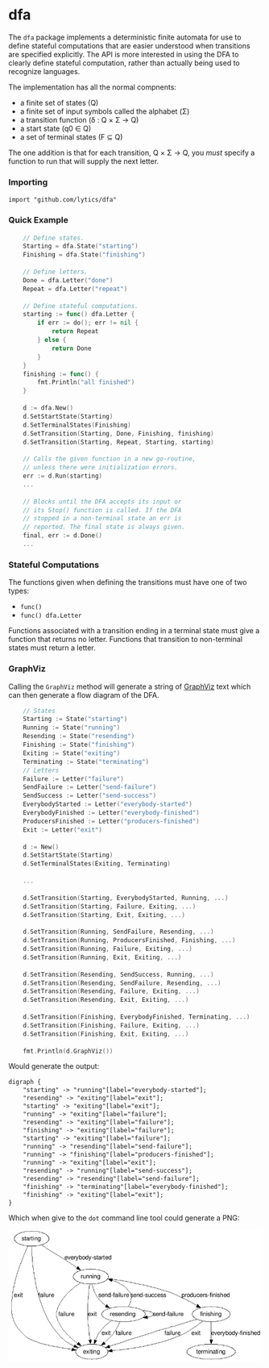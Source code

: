 dfa
===

The `dfa` package implements a deterministic finite automata for use to define stateful
computations that are easier understood when transitions are specified explicitly. The
API is more interested in using the DFA to clearly define stateful computation, rather
than actually being used to recognize languages.

The implementation has all the normal compnents:

 * a finite set of states (Q)
 * a finite set of input symbols called the alphabet (Σ)
 * a transition function (δ : Q × Σ → Q)
 * a start state (q0 ∈ Q)
 * a set of terminal states (F ⊆ Q)

The one addition is that for each transition, Q × Σ → Q, you _must_ specify a function
to run that will supply the next letter.

### Importing

    import "github.com/lytics/dfa"

### Quick Example

```go
    // Define states.
    Starting = dfa.State("starting")
    Finishing = dfa.State("finishing")

    // Define letters.
    Done = dfa.Letter("done")
    Repeat = dfa.Letter("repeat")

    // Define stateful computations.
    starting := func() dfa.Letter {
        if err := do(); err != nil {
            return Repeat
        } else {
            return Done
        }
    }
    finishing := func() {
        fmt.Println("all finished")
    }

    d := dfa.New()
    d.SetStartState(Starting)
    d.SetTerminalStates(Finishing)
    d.SetTransition(Starting, Done, Finishing, finishing)
    d.SetTransition(Starting, Repeat, Starting, starting)

    // Calls the given function in a new go-routine,
    // unless there were initialization errors.
    err := d.Run(starting)
    ...

    // Blocks until the DFA accepts its input or
    // its Stop() function is called. If the DFA
    // stopped in a non-terminal state an err is
    // reported. The final state is always given.
    final, err := d.Done()
    ...
```

### Stateful Computations

The functions given when defining the transitions must have one of
two types:

 * `func()`
 * `func() dfa.Letter`

Functions associated with a transition ending in a terminal state must
give a function that returns no letter. Functions that transition to
non-terminal states must return a letter.

### GraphViz

Calling the `GraphViz` method will generate a string of [GraphViz](http://graphs.grevian.org/graph)
text which can then generate a flow diagram of the DFA.

```go
    // States
    Starting := State("starting")
    Running := State("running")
    Resending := State("resending")
    Finishing := State("finishing")
    Exiting := State("exiting")
    Terminating := State("terminating")
    // Letters
    Failure := Letter("failure")
    SendFailure := Letter("send-failure")
    SendSuccess := Letter("send-success")
    EverybodyStarted := Letter("everybody-started")
    EverybodyFinished := Letter("everybody-finished")
    ProducersFinished := Letter("producers-finished")
    Exit := Letter("exit")

    d := New()
    d.SetStartState(Starting)
    d.SetTerminalStates(Exiting, Terminating)

    ...

    d.SetTransition(Starting, EverybodyStarted, Running, ...)
    d.SetTransition(Starting, Failure, Exiting, ...)
    d.SetTransition(Starting, Exit, Exiting, ...)

    d.SetTransition(Running, SendFailure, Resending, ...)
    d.SetTransition(Running, ProducersFinished, Finishing, ...)
    d.SetTransition(Running, Failure, Exiting, ...)
    d.SetTransition(Running, Exit, Exiting, ...)

    d.SetTransition(Resending, SendSuccess, Running, ...)
    d.SetTransition(Resending, SendFailure, Resending, ...)
    d.SetTransition(Resending, Failure, Exiting, ...)
    d.SetTransition(Resending, Exit, Exiting, ...)

    d.SetTransition(Finishing, EverybodyFinished, Terminating, ...)
    d.SetTransition(Finishing, Failure, Exiting, ...)
    d.SetTransition(Finishing, Exit, Exiting, ...)

    fmt.Println(d.GraphViz())
```

Would generate the output:

```
digraph {
    "starting" -> "running"[label="everybody-started"];
    "resending" -> "exiting"[label="exit"];
    "starting" -> "exiting"[label="exit"];
    "running" -> "exiting"[label="failure"];
    "resending" -> "exiting"[label="failure"];
    "finishing" -> "exiting"[label="failure"];
    "starting" -> "exiting"[label="failure"];
    "running" -> "resending"[label="send-failure"];
    "running" -> "finishing"[label="producers-finished"];
    "running" -> "exiting"[label="exit"];
    "resending" -> "running"[label="send-success"];
    "resending" -> "resending"[label="send-failure"];
    "finishing" -> "terminating"[label="everybody-finished"];
    "finishing" -> "exiting"[label="exit"];
}
```

Which when give to the `dot` command line tool could generate a PNG:

![DFA](/dfa.png)
